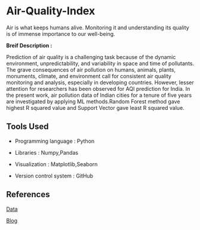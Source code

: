 # Air-Quality-Index
Air is what keeps humans alive. Monitoring it and understanding its quality is of immense importance to our well-being.

**Breif Description :**

Prediction of air quality is a challenging task because of the dynamic environment, unpredictability, and variability in space and time of pollutants. The grave consequences of air pollution on humans, animals, plants, monuments, climate, and environment call for consistent air quality monitoring and analysis, especially in developing countries. However, lesser attention for researchers has been observed for AQI prediction for India. In the present work, air pollution data of Indian cities for a tenure of five years are investigated by applying ML methods.Random Forest method gave highest R squared value and Support Vector gave least R squared value.


## Tools Used
- Programming language : Python
 
- Libraries : Numpy,Pandas

- Visualization : Matplotlib,Seaborn

- Version control system : GitHub

## References

[Data](https://www.kaggle.com/datasets/rohanrao/air-quality-data-in-india)

[Blog](https://www.pranaair.com/blog/what-is-air-quality-index-aqi-and-its-calculation/)
